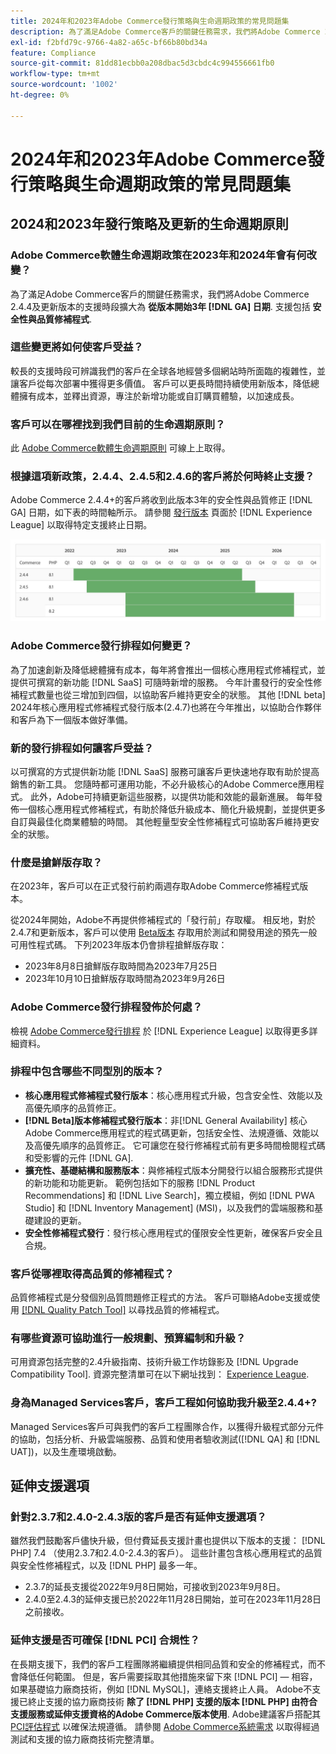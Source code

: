 ```yaml
---
title: 2024年和2023年Adobe Commerce發行策略與生命週期政策的常見問題集
description: 為了滿足Adobe Commerce客戶的關鍵任務需求，我們將Adobe Commerce 2.4.4及更新版本的支援期限從新版本延長到**3年 [!DNL GA] 日期**. 支援包括**安全性與品質修補程式**。 如需時間詳細資訊，請參閱我們新的[發行行事曆](https://experienceleague.adobe.com/docs/commerce-operations/release/planning/schedule.html)。
exl-id: f2bfd79c-9766-4a82-a65c-bf66b80bd34a
feature: Compliance
source-git-commit: 81dd81ecbb0a208dbac5d3cbdc4c994556661fb0
workflow-type: tm+mt
source-wordcount: '1002'
ht-degree: 0%

---
```


# 2024年和2023年Adobe Commerce發行策略與生命週期政策的常見問題集

## 2024和2023年發行策略及更新的生命週期原則

### Adobe Commerce軟體生命週期政策在2023年和2024年會有何改變？

為了滿足Adobe Commerce客戶的關鍵任務需求，我們將Adobe Commerce 2.4.4及更新版本的支援時段擴大為 **從版本開始3年 [!DNL GA] 日期**. 支援包括 **安全性與品質修補程式**.

### 這些變更將如何使客戶受益？

較長的支援時段可辨識我們的客戶在全球各地經營多個網站時所面臨的複雜性，並讓客戶從每次部署中獲得更多價值。 客戶可以更長時間持續使用新版本，降低總體擁有成本，並釋出資源，專注於新增功能或自訂購買體驗，以加速成長。

### 客戶可以在哪裡找到我們目前的生命週期原則？

此 [Adobe Commerce軟體生命週期原則](https://www.adobe.com/content/dam/cc/en/legal/terms/enterprise/pdfs/Adobe-Commerce-Software-Lifecycle-Policy.pdf) 可線上上取得。

### 根據這項新政策，2.4.4、2.4.5和2.4.6的客戶將於何時終止支援？

Adobe Commerce 2.4.4+的客戶將收到此版本3年的安全性與品質修正 [!DNL GA] 日期，如下表的時間軸所示。 請參閱 [發行版本](https://experienceleague.adobe.com/docs/commerce-operations/release/versions.html) 頁面於 [!DNL Experience League] 以取得特定支援終止日期。

![圖表1](assets/MSKB-1978-1.jpg)

### Adobe Commerce發行排程如何變更？

為了加速創新及降低總體擁有成本，每年將會推出一個核心應用程式修補程式，並提供可撰寫的新功能 [!DNL SaaS] 可隨時新增的服務。 今年計畫發行的安全性修補程式數量也從三增加到四個，以協助客戶維持更安全的狀態。 其他 [!DNL beta] 2024年核心應用程式修補程式發行版本(2.4.7)也將在今年推出，以協助合作夥伴和客戶為下一個版本做好準備。

### 新的發行排程如何讓客戶受益？

以可撰寫的方式提供新功能 [!DNL SaaS] 服務可讓客戶更快速地存取有助於提高銷售的新工具。 您隨時都可運用功能，不必升級核心的Adobe Commerce應用程式。 此外，Adobe可持續更新這些服務，以提供功能和效能的最新進展。 每年發佈一個核心應用程式修補程式，有助於降低升級成本、簡化升級規劃，並提供更多自訂與最佳化商業體驗的時間。 其他輕量型安全性修補程式可協助客戶維持更安全的狀態。

### 什麼是搶鮮版存取？

在2023年，客戶可以在正式發行前約兩週存取Adobe Commerce修補程式版本。

從2024年開始，Adobe不再提供修補程式的「發行前」存取權。 相反地，對於2.4.7和更新版本，客戶可以使用 [Beta版本](https://experienceleague.adobe.com/docs/commerce-operations/release/beta.html) 存取用於測試和開發用途的預先一般可用性程式碼。 下列2023年版本仍會排程搶鮮版存取：

* 2023年8月8日搶鮮版存取時間為2023年7月25日
* 2023年10月10日搶鮮版存取時間為2023年9月26日

### Adobe Commerce發行排程發佈於何處？

檢視 [Adobe Commerce發行排程](https://experienceleague.adobe.com/docs/commerce-operations/release/planning/schedule.html) 於 [!DNL Experience League] 以取得更多詳細資料。

### 排程中包含哪些不同型別的版本？

* **核心應用程式修補程式發行版本**：核心應用程式升級，包含安全性、效能以及高優先順序的品質修正。
* **[!DNL Beta]版本修補程式發行版本**：非[!DNL General Availability] 核心Adobe Commerce應用程式的程式碼更新，包括安全性、法規遵循、效能以及高優先順序的品質修正。 它可讓您在發行修補程式前有更多時間檢閱程式碼和受影響的元件 [!DNL GA].
* **擴充性、基礎結構和服務版本**：與修補程式版本分開發行以組合服務形式提供的新功能和功能更新。 範例包括如下的服務 [!DNL Product Recommendations] 和 [!DNL Live Search]，獨立模組，例如 [!DNL PWA Studio] 和 [!DNL Inventory Management] (MSI)，以及我們的雲端服務和基礎建設的更新。
* **安全性修補程式發行**：發行核心應用程式的僅限安全性更新，確保客戶安全且合規。

### 客戶從哪裡取得高品質的修補程式？

品質修補程式是分發個別品質問題修正程式的方法。 客戶可聯絡Adobe支援或使用 [[!DNL Quality Patch Tool]](https://experienceleague.adobe.com/docs/commerce-knowledge-base/kb/announcements/commerce-announcements/magento-quality-patches-released-new-tool-to-self-serve-quality-patches.html) 以尋找品質的修補程式。

### 有哪些資源可協助進行一般規劃、預算編制和升級？

可用資源包括完整的2.4升級指南、技術升級工作坊錄影及 [!DNL Upgrade Compatibility Tool]. 資源完整清單可在以下網址找到： [Experience League](https://experienceleague.adobe.com/docs/commerce-operations/upgrade-guide/resources/recommended-reading.html).

### 身為Managed Services客戶，客戶工程如何協助我升級至2.4.4+?

Managed Services客戶可與我們的客戶工程團隊合作，以獲得升級程式部分元件的協助，包括分析、升級雲端服務、品質和使用者驗收測試([!DNL QA] 和 [!DNL UAT])，以及生產環境啟動。

## 延伸支援選項

### 針對2.3.7和2.4.0-2.4.3版的客戶是否有延伸支援選項？

雖然我們鼓勵客戶儘快升級，但付費延長支援計畫也提供以下版本的支援： [!DNL PHP] 7.4 （使用2.3.7和2.4.0-2.4.3的客戶）。 這些計畫包含核心應用程式的品質與安全性修補程式，以及 [!DNL PHP] 最多一年。

* 2.3.7的延長支援從2022年9月8日開始，可接收到2023年9月8日。
* 2.4.0至2.4.3的延伸支援已於2022年11月28日開始，並可在2023年11月28日之前接收。

### 延伸支援是否可確保 [!DNL PCI] 合規性？

在長期支援下，我們的客戶工程團隊將繼續提供相同品質和安全的修補程式，而不會降低任何範圍。 但是，客戶需要採取其他措施來留下來 [!DNL PCI] — 相容，如果基礎協力廠商技術，例如 [!DNL MySQL]，連絡支援終止人員。 Adobe不支援已終止支援的協力廠商技術 **除了 [!DNL PHP] 支援的版本 [!DNL PHP] 由符合支援服務或延伸支援資格的Adobe Commerce版本使用**. Adobe建議客戶搭配其 [PCI評估程式](https://www.pcisecuritystandards.org/assessors_and_solutions/qualified_security_assessors) 以確保法規遵循。 請參閱 [Adobe Commerce系統需求](https://experienceleague.adobe.com/docs/commerce-operations/installation-guide/system-requirements.html) 以取得經過測試和支援的協力廠商技術完整清單。

